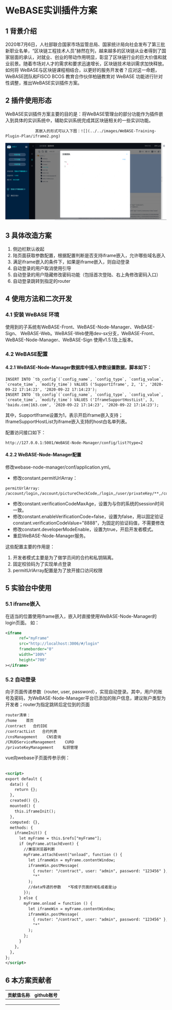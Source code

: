 # WeBASE实训插件方案

## 1 背景介绍

2020年7月6日，人社部联合国家市场监管总局、国家统计局向社会发布了第三批新职业名单，“区块链工程技术人员”赫然在列，越来越多的区块链从业者得到了国家层面的承认，对就业、创业的带动作用明显，彰显了区块链行业的巨大价值和就业前景。随着市场对人才的需求和要求迅速增长，区块链技术培训需求加快释放。如何将 WeBASE与区块链课程相结合，以更好的服务开发者？应对这一命题，WeBASE团队和FISCO BCOS 教育合作伙伴柏链教育对 WeBASE 功能进行针对性调整，推出WeBASE实训插件方案。

## 2 插件使用形态

WeBASE实训插件方案主要的目的是：将WeBASE管理台的部分功能作为插件嵌入到具体的实训系统中，辅助实训系统完成其区块链相关的一些实训功能。

                 其嵌入的形式可以入下图：![](../../images/WeBASE-Training-Plugin-Plan/iframe2.png)

![](../../images/WeBASE-Training-Plugin-Plan/iframe1.png)

## 3 具体改造方案

1. 侧边栏默认收起
2. 陆页面获取参数配置，根据配置判断是否支持iframe嵌入，允许哪些域名嵌入
3. 满足iframe嵌入的条件下，如果是iframe嵌入，则自动登录
4. 自动登录的用户取消使用引导
5. 自动登录的用户隐藏修改密码功能（包括首次登陆、右上角修改密码入口）
6. 自动登录跳转到指定的router

## 4 使用方法和二次开发

### 4.1 安装 WeBASE 环境

使用到的子系统有WeBASE-Front、WeBASE-Node-Manager、WeBASE-Sign、 WeBASE-Web。WeBASE-Web使用dev-sx分支，WeBASE-Front、WeBASE-Node-Manager、WeBASE-Sign 使用v1.5.1及上版本。

###  4.2 WeBASE配置

#### 4.2.1 WeBASE-Node-Manager数据库中插入参数设置数据，脚本如下：

```plain
INSERT INTO `tb_config`(`config_name`, `config_type`, `config_value`, `create_time`, `modify_time`) VALUES ('SupportIframe', 2, '1', '2020-09-22 17:14:23', '2020-09-22 17:14:23');
INSERT INTO `tb_config`(`config_name`, `config_type`, `config_value`, `create_time`, `modify_time`) VALUES ('IframeSupportHostList', 3, 'baidu.com|163.com', '2020-09-22 17:14:23', '2020-09-22 17:14:23'); 
```

其中，SupportIframe设置为1，表示开启iframe嵌入支持；IframeSupportHostList为iframe嵌入支持的host白名单列表。

配置访问接口如下：

```
http://127.0.0.1:5001/WeBASE-Node-Manager/config/list?type=2
```



#### 4.2.2 WeBASE-Node-Manager配置

修改webase-node-manager/conf/application.yml。

- 修改constant.permitUrlArray：


```plain
permitUrlArray: /account/login,/account/pictureCheckCode,/login,/user/privateKey/**,/config/encrypt,/config/version,/front/refresh,/api/*,/config/list
```

- 修改constant.verificationCodeMaxAge，设置为与你的系统的session时间一致。
- 修改constant.enableVerificationCode=false，设置为false，用以固定验证constant.verificationCodeValue="8888"，为固定的验证码值，不需要修改
- 修改constant.developerModeEnable，设置为true，开启开发者模式。
- 重启WeBASE-Node-Manager服务。

这些配置主要的作用是：

1. 开发者模式主要是为了做学员间的合约和私钥隔离。
2. 固定校验码为了实现单点登录
3. permitUrlArray配置是为了放开接口访问权限

## 5 实验台中使用

### 5.1  iframe嵌入

在适当的位置使用iframe嵌入，嵌入时直接使用WeBASE-Node-Manager的login页面。
如：

```xml
<iframe
      ref="myFrame"
      src="http://localhost:3006/#/login"
      frameborder="0"
      width="100%"
      height="700"
></iframe>
```
### 5.2 自动登录

向子页面传递参数（router, user, password），实现自动登录。其中，用户的账号及密码，为WeBASE-Node-Manager平台已添加的账户信息，建议账户类型为开发者；router为指定跳转后定位到的页面

```plain
router清单：
/home    首页
/contract   合约IDE
/contractList   合约列表
/cnsManagement    CNS查询
/CRUDServiceManagement    CURD
/privateKeyManagement    私钥管理
```


vue向webase子页面传参示例：

```xml

<script>
export default {
  data() {
    return {};
  },
  created() {},
  mounted() {
    this.iframeInit();
  },
  computed: {},
  methods: {
    iframeInit() {
      let myFrame = this.$refs["myFrame"];
      if (myFrame.attachEvent) {
        //兼容浏览器判断
        myFrame.attachEvent("onload", function () {
          let iframeWin = myFrame.contentWindow;
          iframeWin.postMessage(
            { router: "/contract", user: "admin", password: "123456" },
            "*"
          );
          //data传递的参数   *写成子页面的域名或者是ip
        });
      } else {
        myFrame.onload = function () {
          let iframeWin = myFrame.contentWindow;
          iframeWin.postMessage(
            { router: "/contract", user: "admin", password: "123456" },
            "*"
          );
        };
      }
    },
  },
};
</script>
```

## 6 本方案贡献者

| 贡献值名称 | github账号 |
| ---------- | ---------- |
|            |            |
|            |            |
|            |            |

